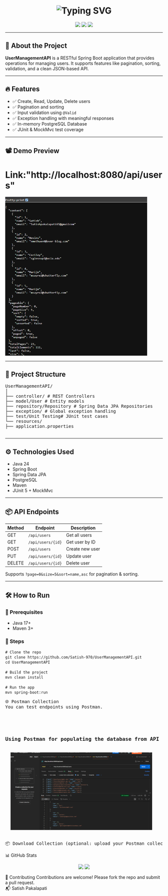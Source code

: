 <h1 align="center">
  <img src="https://readme-typing-svg.herokuapp.com?font=Fira+Code&duration=3000&pause=1000&color=1BE2A6&vCenter=true&width=435&lines=User+Management+API+%F0%9F%94%A5;Spring+Boot+REST+API+Project" alt="Typing SVG" />
</h1>

<p align="center">
  <img src="https://img.shields.io/badge/Spring%20Boot-6.2.7-brightgreen?style=for-the-badge&logo=spring-boot" />
  <img src="https://img.shields.io/badge/Java-24-blue?style=for-the-badge&logo=openjdk" />
  <img src="https://img.shields.io/badge/Status-Active-success?style=for-the-badge" />
</p>

---

## 🚀 About the Project

**UserManagementAPI** is a RESTful Spring Boot application that provides operations for managing users. It supports features like pagination, sorting, validation, and a clean JSON-based API.

---

## 🔥 Features

- ✅ Create, Read, Update, Delete users
- ✅ Pagination and sorting
- ✅ Input validation using `@Valid`
- ✅ Exception handling with meaningful responses
- ✅ In-memory PostgreSQL Database
- ✅ JUnit & MockMvc test coverage

---

## 📽️ Demo Preview

<p align="center">
  <h1>Link:"http://localhost:8080/api/users"</h1>
  <img src="https://github.com/Satish-970/UserManagementAPI/blob/main/%7BE6FA2981-6A0A-42AC-98AD-BBBD3031FAC3%7D.png" alt="API Preview" width="90%" />
</p>

---

## 📂 Project Structure
<pre>
UserManagementAPI/
│
├── controller/ # REST Controllers
├── model/User # Entity models
├── repository/Repository # Spring Data JPA Repositories
├── exception/ # Global exception handling
├── test/Unit Testing# JUnit test cases
└── resources/
├── application.properties
 </pre>


---

## ⚙️ Technologies Used

- Java 24
- Spring Boot
- Spring Data JPA
- PostgreSQL
- Maven
- JUnit 5 + MockMvc

---

## 📦 API Endpoints

| Method | Endpoint              | Description         |
|--------|-----------------------|---------------------|
| GET    | `/api/users`          | Get all users       |
| GET    | `/api/users/{id}`     | Get user by ID      |
| POST   | `/api/users`          | Create new user     |
| PUT    | `/api/users/{id}`     | Update user         |
| DELETE | `/api/users/{id}`     | Delete user         |

Supports `?page=0&size=5&sort=name,asc` for pagination & sorting.

---

## 🛠️ How to Run

### 🔧 Prerequisites
- Java 17+
- Maven 3+

### 🚀 Steps
```
# Clone the repo
git clone https://github.com/Satish-970/UserManagementAPI.git
cd UserManagementAPI

# Build the project
mvn clean install

# Run the app
mvn spring-boot:run
```
<pre>
🌐 Postman Collection
You can test endpoints using Postman.
  <p align="center">
  <h3>Using Postman for populating the database from API</h3>
  <img src="{F4CE0FC6-C26E-45F5-91DE-377E7C1183C1}.png" alt="Postman Preview" width="90%" />
</p>
📦 Download Collection (optional: upload your Postman collection JSON here if available)
</pre>
📊 GitHub Stats
<p align="center"> <img src="https://github-readme-stats.vercel.app/api?username=satish-970&show_icons=true&theme=radical" /> <img src="https://streak-stats.demolab.com?user=satish-970&theme=radical" /> </p>
🤝 Contributing
Contributions are welcome! Please fork the repo and submit a pull request.
<br>
📬 Satish Pakalapati


